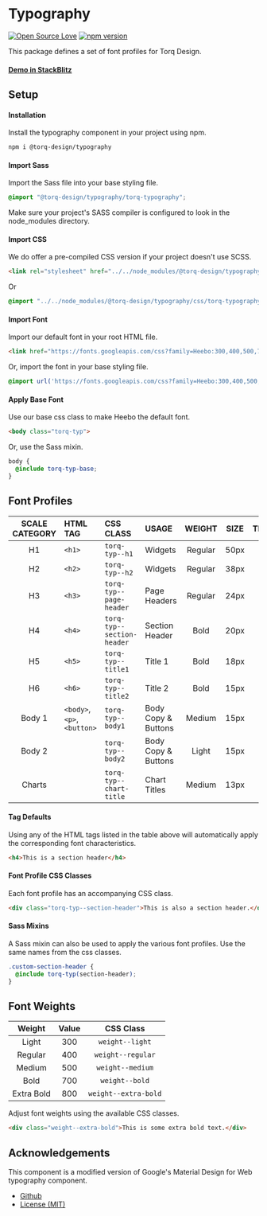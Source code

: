 # Typography

[![Open Source Love](https://badges.frapsoft.com/os/mit/mit.svg?v=102)](https://github.com/ellerbrock/open-source-badge/)
[![npm version](https://badge.fury.io/js/%40torq-design%2Ftypography.svg)](https://badge.fury.io/js/%40torq-design%2Ftypography)

This package defines a set of font profiles for Torq Design.


#### [Demo in StackBlitz](https://stackblitz.com/edit/torq-typography-demo)


## Setup

#### Installation
Install the typography component in your project using npm.

```bash
npm i @torq-design/typography
```

#### Import Sass

Import the Sass file into your base styling file.

```css
@import "@torq-design/typography/torq-typography";
```

Make sure your project's SASS compiler is configured to look in the node_modules directory.

#### Import CSS

We do offer a pre-compiled CSS version if your project doesn't use SCSS.

```html
<link rel="stylesheet" href="../../node_modules/@torq-design/typography/css/torq-typography.css">
```
Or 
```css
@import "../../node_modules/@torq-design/typography/css/torq-typography.css";
```

#### Import Font

Import our default font in your root HTML file.

```html
<link href="https://fonts.googleapis.com/css?family=Heebo:300,400,500,700,800" rel="stylesheet">
```

Or, import the font in your base styling file.

```css
@import url('https://fonts.googleapis.com/css?family=Heebo:300,400,500,700,800');
```

#### Apply Base Font
Use our base css class to make Heebo the default font.
```html
<body class="torq-typ">
```
Or, use the Sass mixin.
```scss
body {
  @include torq-typ-base;
}
```

## Font Profiles
| SCALE CATEGORY | HTML TAG                    | CSS CLASS                    | USAGE               | WEIGHT  | SIZE | TRACKING | LINE HEIGHT |
| :------------: | :-------------------------  | :--------------------------  | :-----------------  | :-----: | :--: | :------: | :---------: |
| H1             | `<h1>`                      | `torq-typ--h1`               | Widgets             | Regular | 50px | Auto     | Auto        |
| H2             | `<h2>`                      | `torq-typ--h2`               | Widgets             | Regular | 38px | Auto     | Auto        |
| H3             | `<h3>`                      | `torq-typ--page-header`      | Page Headers        | Regular | 24px | 0        | 35px        |
| H4             | `<h4>`                      | `torq-typ--section-header`   | Section Header      | Bold    | 20px | Auto     | 29px        |
| H5             | `<h5>`                      | `torq-typ--title1`           | Title 1             | Bold    | 18px | Auto     | 27px        |
| H6             | `<h6>`                      | `torq-typ--title2`           | Title 2             | Bold    | 15px | Auto     | 26px        |
| Body 1         | `<body>`, `<p>`, `<button>` | `torq-typ--body1`            | Body Copy & Buttons | Medium  | 15px | 0        | 26px        |
| Body 2         |                             | `torq-typ--body2`            | Body Copy & Buttons | Light   | 15px | 0        | 26px        |
| Charts         |                             | `torq-typ--chart-title`      | Chart Titles        | Medium  | 13px | 0.13px   | 40px        |

#### Tag Defaults

Using any of the HTML tags listed in the table above will automatically apply the corresponding font characteristics.

```html
<h4>This is a section header</h4>
```

#### Font Profile CSS Classes

Each font profile has an accompanying CSS class.

```html
<div class="torq-typ--section-header">This is also a section header.</div>
```

#### Sass Mixins

A Sass mixin can also be used to apply the various font profiles. Use the same names from the css classes.
```scss
.custom-section-header {
  @include torq-typ(section-header);
}
```

## Font Weights


| Weight     | Value | CSS Class             |
| :--------: | :---: | :-------------------: |
| Light      | 300   | `weight--light`       |
| Regular    | 400   | `weight--regular`     |
| Medium     | 500   | `weight--medium`      |
| Bold       | 700   | `weight--bold`        |
| Extra Bold | 800   | `weight--extra-bold`  |

Adjust font weights using the available CSS classes.

```html
<div class="weight--extra-bold">This is some extra bold text.</div>
```

## Acknowledgements
This component is a modified version of Google's Material Design for Web typography component.

* [Github](https://github.com/material-components/material-components-web/tree/master/packages/mdc-typography)
* [License (MIT)](https://github.com/material-components/material-components-web/blob/master/LICENSE)
